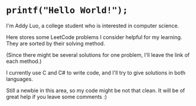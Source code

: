 # `printf("Hello World!");`
I'm Addy Luo, a college student who is interested in computer science.

Here stores some LeetCode problems I consider helpful for my learning. They are sorted by their solving method.

(Since there might be several solutions for one problem, I'll leave the link of each method.)

I currently use C and C# to write code, and I'll try to give solutions in both languages.

Still a newbie in this area, so my code might be not that clean. It will be of great help if you leave some comments :)
